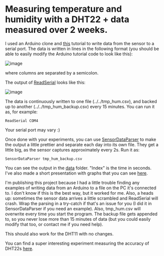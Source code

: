 # Measuring temperature and humidity with a DHT22 + data measured over 2 weeks.

I used an Arduino clone and <a href="https://navody.dratek.cz/navody-k-produktum/teplotni-senzor-dht11.html">this</a> tutorial to write data from the sensor to a serial port. The data is written in lines in the following format (you should be able to easily modify the Arduino tutorial code to look like this):

![image](https://user-images.githubusercontent.com/41385344/113910662-613cbd00-97d9-11eb-8b97-38382a3b1d1e.png)

where columns are separated by a semicolon.


The output of [ReadSerial](ReadSerial) looks like this:

![image](https://user-images.githubusercontent.com/41385344/113907518-c098ce00-97d5-11eb-9e17-961e3a98be70.png)

The data is continuously written to one file (../../tmp_hum.csv), and backed up to another (../../tmp_hum_backup.csv) every 15 minutes. You can run it as, for example:

```
ReadSerial COM4
```

Your serial port may vary :)

Once done with your experiments, you can use [SensorDataParser](SensorDataParser) to make the output a little prettier and separate each day into its own file. They get a little big, as the sensor captures approximately every 2s. Run it as:

```
SensorDataParser tmp_hum_backup.csv
```

You can see the output in the [data](data) folder. "Index" is the time in seconds. I've also made a short presentation with graphs that you can see [here](https://github.com/kacerekz/DHT22/blob/main/M%C4%9B%C5%99en%C3%AD%20teploty%20a%20vlhkosti.pdf).

I'm publishing this project because I had a little trouble finding any examples of writing data from an Arduino to a file on the PC it's connected to. I don't know if this is the best way, but it worked for me. Also, a heads up: sometimes the sensor data arrives a little scrambled and ReadSerial will crash. Wrap the parsing in a try-catch if that's an issue for you (I did it in SensorDataParser if you need an example). Also, tmp_hum.csv will overwrite every time you start the program. The backup file gets appended to, so you never lose more than 15 minutes of data (but you could easily modify that too, or contact me if you need help).

This should also work for the DHT11 with no changes.

You can find a super interesting experiment measuring the accuracy of DHT22s [here](https://www.kandrsmith.org/RJS/Misc/Hygrometers/calib_dht22.html).
